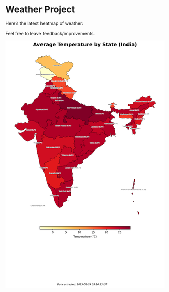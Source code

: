# Weather Project

Here’s the latest heatmap of weather:

Feel free to leave feedback/improvements.

![India Heatmap](docs/assets/india_heatmap.png?v=D313D3)
